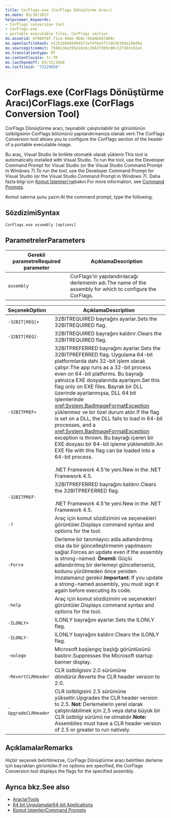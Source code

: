 ```yaml
---
title: CorFlags.exe (CorFlags Dönüştürme Aracı)
ms.date: 03/30/2017
helpviewer_keywords:
- CorFlags conversion tool
- CorFlags.exe
- portable executable files, CorFlags section
ms.assetid: ef900f8f-71ca-4dde-9b8c-95ddb0d7d89c
ms.openlocfilehash: e1251b6660db45f3af4f6e57114b1b10da18bd0a
ms.sourcegitcommit: 7588136e355e10cbc2582f389c90c127363c02a5
ms.translationtype: MT
ms.contentlocale: tr-TR
ms.lasthandoff: 03/15/2020
ms.locfileid: "73129856"
---
```

# <a name="corflagsexe-corflags-conversion-tool"></a><span data-ttu-id="c0cf3-102">CorFlags.exe (CorFlags Dönüştürme Aracı)</span><span class="sxs-lookup"><span data-stu-id="c0cf3-102">CorFlags.exe (CorFlags Conversion Tool)</span></span>
<span data-ttu-id="c0cf3-103">CorFlags Dönüştürme aracı, taşınabilir çalıştırılabilir bir görüntünün üstbilgisinin CorFlags bölümünü yapılandırmanıza olanak verir.</span><span class="sxs-lookup"><span data-stu-id="c0cf3-103">The CorFlags Conversion tool allows you to configure the CorFlags section of the header of a portable executable image.</span></span>  
  
 <span data-ttu-id="c0cf3-104">Bu araç, Visual Studio ile birlikte otomatik olarak yüklenir.</span><span class="sxs-lookup"><span data-stu-id="c0cf3-104">This tool is automatically installed with Visual Studio.</span></span> <span data-ttu-id="c0cf3-105">To run the tool, use the Developer Command Prompt for Visual Studio (or the Visual Studio Command Prompt in Windows 7).</span><span class="sxs-lookup"><span data-stu-id="c0cf3-105">To run the tool, use the Developer Command Prompt for Visual Studio (or the Visual Studio Command Prompt in Windows 7).</span></span> <span data-ttu-id="c0cf3-106">Daha fazla bilgi için [Komut İstemleri'ne](developer-command-prompt-for-vs.md)bakın.</span><span class="sxs-lookup"><span data-stu-id="c0cf3-106">For more information, see [Command Prompts](developer-command-prompt-for-vs.md).</span></span>  
  
 <span data-ttu-id="c0cf3-107">Komut satırına şunu yazın:</span><span class="sxs-lookup"><span data-stu-id="c0cf3-107">At the command prompt, type the following:</span></span>  
  
## <a name="syntax"></a><span data-ttu-id="c0cf3-108">Sözdizimi</span><span class="sxs-lookup"><span data-stu-id="c0cf3-108">Syntax</span></span>  
  
```console  
CorFlags.exe assembly [options]  
```  
  
## <a name="parameters"></a><span data-ttu-id="c0cf3-109">Parametreler</span><span class="sxs-lookup"><span data-stu-id="c0cf3-109">Parameters</span></span>  
  
|<span data-ttu-id="c0cf3-110">Gerekli parametre</span><span class="sxs-lookup"><span data-stu-id="c0cf3-110">Required parameter</span></span>|<span data-ttu-id="c0cf3-111">Açıklama</span><span class="sxs-lookup"><span data-stu-id="c0cf3-111">Description</span></span>|  
|------------------------|-----------------|  
|`assembly`|<span data-ttu-id="c0cf3-112">CorFlags'in yapılandırılacağı derlemenin adı.</span><span class="sxs-lookup"><span data-stu-id="c0cf3-112">The name of the assembly for which to configure the CorFlags.</span></span>|  
  
|<span data-ttu-id="c0cf3-113">Seçenek</span><span class="sxs-lookup"><span data-stu-id="c0cf3-113">Option</span></span>|<span data-ttu-id="c0cf3-114">Açıklama</span><span class="sxs-lookup"><span data-stu-id="c0cf3-114">Description</span></span>|  
|:------------|-----------------|  
|`-32BIT[REQ]+`|<span data-ttu-id="c0cf3-115">32BITREQUIRED bayrağını ayarlar.</span><span class="sxs-lookup"><span data-stu-id="c0cf3-115">Sets the 32BITREQUIRED flag.</span></span>|  
|`-32BIT[REQ]-`|<span data-ttu-id="c0cf3-116">32BITREQUIRED bayrağını kaldırır.</span><span class="sxs-lookup"><span data-stu-id="c0cf3-116">Clears the 32BITREQUIRED flag.</span></span>|  
|`-32BITPREF+`|<span data-ttu-id="c0cf3-117">32BITPREFERRED bayrağını ayarlar.</span><span class="sxs-lookup"><span data-stu-id="c0cf3-117">Sets the 32BITPREFERRED flag.</span></span> <span data-ttu-id="c0cf3-118">Uygulama 64-bit platformlarda dahi 32-bit işlem olarak çalışır.</span><span class="sxs-lookup"><span data-stu-id="c0cf3-118">The app runs as a 32-bit process even on 64-bit platforms.</span></span> <span data-ttu-id="c0cf3-119">Bu bayrağı yalnızca EXE dosyalarında ayarlayın.</span><span class="sxs-lookup"><span data-stu-id="c0cf3-119">Set this flag only on EXE files.</span></span> <span data-ttu-id="c0cf3-120">Bayrak bir DLL üzerinde ayarlanmışsa, DLL 64 bit işlemlerinde <xref:System.BadImageFormatException> yüklenmez ve bir özel durum atılır.</span><span class="sxs-lookup"><span data-stu-id="c0cf3-120">If the flag is set on a DLL, the DLL fails to load in 64-bit processes, and a <xref:System.BadImageFormatException> exception is thrown.</span></span> <span data-ttu-id="c0cf3-121">Bu bayrağı içeren bir EXE dosyası bir 64-bit işleme yüklenebilir.</span><span class="sxs-lookup"><span data-stu-id="c0cf3-121">An EXE file with this flag can be loaded into a 64-bit process.</span></span><br /><br /> <span data-ttu-id="c0cf3-122">.NET Framework 4.5'te yeni.</span><span class="sxs-lookup"><span data-stu-id="c0cf3-122">New in the .NET Framework 4.5.</span></span>|  
|`-32BITPREF-`|<span data-ttu-id="c0cf3-123">32BITPREFERRED bayrağını kaldırır.</span><span class="sxs-lookup"><span data-stu-id="c0cf3-123">Clears the 32BITPREFERRED flag.</span></span><br /><br /> <span data-ttu-id="c0cf3-124">.NET Framework 4.5'te yeni.</span><span class="sxs-lookup"><span data-stu-id="c0cf3-124">New in the .NET Framework 4.5.</span></span>|  
|`-?`|<span data-ttu-id="c0cf3-125">Araç için komut sözdizimini ve seçenekleri görüntüler.</span><span class="sxs-lookup"><span data-stu-id="c0cf3-125">Displays command syntax and options for the tool.</span></span>|  
|`-Force`|<span data-ttu-id="c0cf3-126">Derleme bir tanımlayıcı adla adlandırılmış olsa da bir güncelleştirmenin yapılmasını sağlar.</span><span class="sxs-lookup"><span data-stu-id="c0cf3-126">Forces an update even if the assembly is strong-named.</span></span> <span data-ttu-id="c0cf3-127">**Önemli:**  Güçlü adlandırılmış bir derlemeyi güncellerseniz, kodunu yürütmeden önce yeniden imzalamanız gerekir.</span><span class="sxs-lookup"><span data-stu-id="c0cf3-127">**Important:**  If you update a strong-named assembly, you must sign it again before executing its code.</span></span>|  
|`-help`|<span data-ttu-id="c0cf3-128">Araç için komut sözdizimini ve seçenekleri görüntüler.</span><span class="sxs-lookup"><span data-stu-id="c0cf3-128">Displays command syntax and options for the tool.</span></span>|  
|`-ILONLY+`|<span data-ttu-id="c0cf3-129">ILONLY bayrağını ayarlar.</span><span class="sxs-lookup"><span data-stu-id="c0cf3-129">Sets the ILONLY flag.</span></span>|  
|`-ILONLY-`|<span data-ttu-id="c0cf3-130">ILONLY bayrağını kaldırır.</span><span class="sxs-lookup"><span data-stu-id="c0cf3-130">Clears the ILONLY flag.</span></span>|  
|`-nologo`|<span data-ttu-id="c0cf3-131">Microsoft başlangıç başlığı görüntüsünü bastırır.</span><span class="sxs-lookup"><span data-stu-id="c0cf3-131">Suppresses the Microsoft startup banner display.</span></span>|  
|`-RevertCLRHeader`|<span data-ttu-id="c0cf3-132">CLR üstbilgisini 2.0 sürümüne döndürür.</span><span class="sxs-lookup"><span data-stu-id="c0cf3-132">Reverts the CLR header version to 2.0.</span></span>|  
|`-UpgradeCLRHeader`|<span data-ttu-id="c0cf3-133">CLR üstbilgisini 2.5 sürümüne yükseltir.</span><span class="sxs-lookup"><span data-stu-id="c0cf3-133">Upgrades the CLR header version to 2.5.</span></span> <span data-ttu-id="c0cf3-134">**Not:**  Derlemelerin yerel olarak çalıştırılabilmek için 2,5 veya daha büyük bir CLR üstbilgi sürümü ne olmalıdır.</span><span class="sxs-lookup"><span data-stu-id="c0cf3-134">**Note:**  Assemblies must have a CLR header version of 2.5 or greater to run natively.</span></span>|  
  
## <a name="remarks"></a><span data-ttu-id="c0cf3-135">Açıklamalar</span><span class="sxs-lookup"><span data-stu-id="c0cf3-135">Remarks</span></span>  
 <span data-ttu-id="c0cf3-136">Hiçbir seçenek belirtilmezse, CorFlags Dönüştürme aracı belirtilen derleme için bayrakları görüntüler.</span><span class="sxs-lookup"><span data-stu-id="c0cf3-136">If no options are specified, the CorFlags Conversion tool displays the flags for the specified assembly.</span></span>  
  
## <a name="see-also"></a><span data-ttu-id="c0cf3-137">Ayrıca bkz.</span><span class="sxs-lookup"><span data-stu-id="c0cf3-137">See also</span></span>

- [<span data-ttu-id="c0cf3-138">Araçlar</span><span class="sxs-lookup"><span data-stu-id="c0cf3-138">Tools</span></span>](index.md)
- [<span data-ttu-id="c0cf3-139">64 bit Uygulamalar</span><span class="sxs-lookup"><span data-stu-id="c0cf3-139">64-bit Applications</span></span>](../64-bit-apps.md)
- [<span data-ttu-id="c0cf3-140">Komut İstemleri</span><span class="sxs-lookup"><span data-stu-id="c0cf3-140">Command Prompts</span></span>](developer-command-prompt-for-vs.md)
